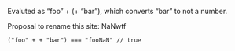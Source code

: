 Evaluted as “foo” + (+ “bar”), which converts “bar” to not a number.

Proposal to rename this site: NaNwtf

```
("foo" + + "bar") === "fooNaN" // true
```    